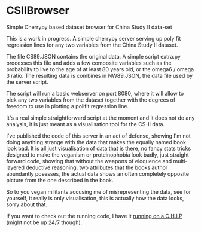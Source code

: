 # CSIIBrowser
Simple Cherrypy based dataset browser for China Study II data-set

This is a work in progress. A simple cherrypy server serving up poly fit regression lines for any two variables
from the China Study II dataset.

The file CS89.JSON contains the original data.
A simple script extra.py processes this file and adds a few composite variables such as the probability to live to
the age of at least 80 years old, or the omega6 / omega 3 ratio. The resulting data is combines in NW89.JSON, the data file
used by the server script.

The script will run a basic webserver on port 8080, where it will allow to pick any two variables from the dataset together 
with the degrees of freedom to use in plotting a polifit regression line. 

It's a real simple straightforward script at the moment and it does not do any analysis, it is just meant as a visualisation 
tool for the CS-II data. 

I've published the code of this server in an act of defense, showing I'm not doing anything strange with the data that
makes the equally named book look bad. It is all just visualisation of data that is there, no fancy stats tricks designed 
to make the veganism or proteinophobia look badly, just straight forward code, showing that without the weapons of
eloquence and multi-layered deductive reasoning, two attributes that the books author abundantly posesses, the actual data
shows an often completely opposite picture from the one described in the book. 

So to you vegan militants accusing me of misrepresenting the data, see for yourself, it really is only visualisation,
this is actually how the data looks, sorry about that. 

If you want to check out the running code, I have it [running on a C.H.I.P](http://timelord-ninja.xs4all.nl/)
(might not be up 24/7 though).
